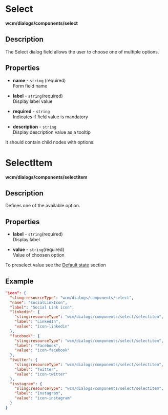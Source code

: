 # Select

**wcm/dialogs/components/select**

## Description

The Select dialog field allows the user to choose one of multiple options.

## Properties

- **name** -  `string` (required)  
    Form field name

- **label** - `string`(required)  
    Display label value

- **required** - `string`  
    Indicates if field value is mandatory

- **description** - `string`  
    Display description value as a tooltip

It should contain child nodes with options:

# SelectItem

**wcm/dialogs/components/selectitem**

## Description

Defines one of the available option.

## Properties

- **label** - `string`(required)  
    Display label

- **value** - `string`(required)  
    Value of choosen option

To preselect value see the [Default state](../../dialogs#default-state) section

## Example

```json
"icon": {
  "sling:resourceType": "wcm/dialogs/components/select",
  "name": "socialLinkIcon",
  "label": "Social Link icon",
  "linkedin": {
    "sling:resourceType": "wcm/dialogs/components/select/selectitem",
    "label": "LinkedIn",
    "value": "icon-linkedin"
  },
  "facebook": {
    "sling:resourceType": "wcm/dialogs/components/select/selectitem",
    "label": "Facebook",
    "value": "icon-facebook"
  },
  "twitter": {
    "sling:resourceType": "wcm/dialogs/components/select/selectitem",
    "label": "Twitter",
    "value": "icon-twitter"
  },
  "instagram": {
    "sling:resourceType": "wcm/dialogs/components/select/selectitem",
    "label": "Instagram",
    "value": "icon-instagram"
  }
}
```
